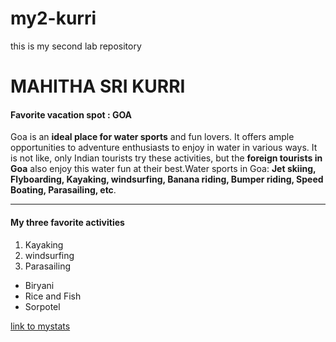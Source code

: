 # my2-kurri
this is my second  lab repository
# MAHITHA SRI KURRI
#### Favorite vacation spot : GOA
Goa is an **ideal place for water sports** and fun lovers. It offers ample opportunities to adventure enthusiasts to enjoy in water in various ways. It is not like, only Indian tourists try these activities, but the **foreign tourists in Goa** also enjoy this water fun at their best.Water sports in Goa: **Jet skiing, Flyboarding, Kayaking, windsurfing, Banana riding, Bumper riding, Speed Boating, Parasailing, etc**.

---
#### My three favorite activities
1. Kayaking
2. windsurfing
3. Parasailing
- Biryani
- Rice and Fish
- Sorpotel

[link to mystats](MyStats.md)